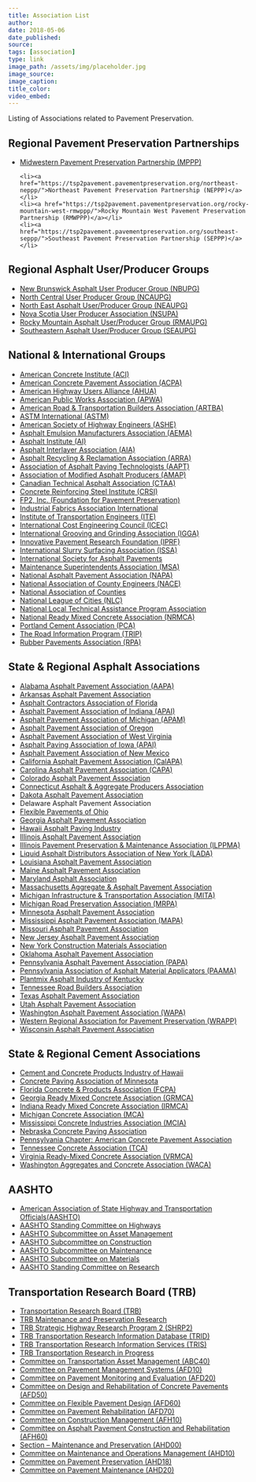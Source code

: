 ```yaml
---
title: Association List
author:
date: 2018-05-06
date_published:
source:
tags: [association]
type: link
image_path: /assets/img/placeholder.jpg
image_source:
image_caption:
title_color:
video_embed:
---
```

Listing of Associations related to Pavement Preservation.
<!--more-->

<h2>Regional Pavement Preservation Partnerships</h2>
  <ul>
    <li><a href="https://tsp2pavement.pavementpreservation.org/midwestern-mppp/">Midwestern Pavement Preservation Partnership (MPPP)</a></li>

    <li><a href="https://tsp2pavement.pavementpreservation.org/northeast-neppp/">Northeast Pavement Preservation Partnership (NEPPP)</a></li>
    <li><a href="https://tsp2pavement.pavementpreservation.org/rocky-mountain-west-rmwppp/">Rocky Mountain West Pavement Preservation Partnership (RMWPPP)</a></li>
    <li><a href="https://tsp2pavement.pavementpreservation.org/southeast-seppp/">Southeast Pavement Preservation Partnership (SEPPP)</a></li>
  </ul>

  <h2>Regional Asphalt User/Producer Groups</h2>
  <ul>
    <li><a href="https://www.nbupg.com/">New Brunswick Asphalt User Producer Group (NBUPG)</a></li>
    <li><a href="https://engineering.purdue.edu/~ncaupg/">North Central User Producer Group (NCAUPG)</a></li>
    <li><a href="http://www.neaupg.uconn.edu/">North East Asphalt User/Producer Group (NEAUPG)</a></li>
    <li><a href="https://nsupa.ca/nsupa">Nova Scotia User Producer Association (NSUPA)</a></li>
    <li><a href="http://www.rockymountainasphalt.com/index.html">Rocky Mountain Asphalt User/Producer Group (RMAUPG)</a></li>
    <li><a href="http://www.seaupg.org/">Southeastern Asphalt User/Producer Group (SEAUPG)</a></li>

  </ul>


<h2>National &amp; International Groups</h2>
  <ul>
    <li><a href="http://www.concrete.org/general/home.asp">American Concrete Institute (ACI)</a></li>
    <li><a href="http://www.pavement.com/">American Concrete Pavement Association (ACPA)</a></li>
    <li><a href="http://www.highways.org/">American Highway Users Alliance (AHUA)</a></li>
    <li><a href="http://www.apwa.net/">American Public Works Association (APWA)</a></li>
    <li><a href="http://www.artba.org/">American Road &amp; Transportation Builders Association (ARTBA)</a></li>
    <li><a href="http://www.astm.org/">ASTM International (ASTM)</a></li>
    <li><a href="http://www.highwayengineers.org/">American Society of Highway Engineers (ASHE)</a></li>
    <li><a href="http://www.aema.org/">Asphalt Emulsion Manufacturers Association (AEMA)</a></li>
    <li><a href="http://www.asphaltinstitute.org/">Asphalt Institute (AI)</a></li>
    <li><a href="http://www.aia-us.org/">Asphalt Interlayer Association (AIA)</a></li>
    <li><a href="http://www.arra.org/">Asphalt Recycling &amp; Reclamation Association (ARRA)</a></li>
    <li><a href="http://www.asphalttechnology.org/">Association of Asphalt Paving Technologists (AAPT)</a></li>
    <li><a href="hhttp://modifiedasphalt.org/">Association of Modified Asphalt Producers (AMAP)</a></li>
    <li><a href="https://www.ctaa.ca/">Canadian Technical Asphalt Association (CTAA)</a></li>
    <li><a href="http://www.crsi.org/">Concrete Reinforcing Steel Institute (CRSI)</a></li>
    <li><a href="http://www.fp2.org/">FP2, Inc. (Foundation for Pavement Preservation)</a></li>
    <li><a href="http://www.ifai.com/">Industrial Fabrics Association International</a></li>
    <li><a href="http://www.ite.org/">Institute of Transportation Engineers (ITE)</a></li>
    <li><a href="http://www.icoste.org/">International Cost Engineering Council (ICEC)</a></li>
    <li><a href="http://www.igga.net/">International Grooving and Grinding Association (IGGA)</a></li>
    <li><a href="http://www.iprf.org/">Innovative Pavement Research Foundation (IPRF)</a></li>
    <li><a href="http://www.slurry.org/">International Slurry Surfacing Association (ISSA)</a></li>
    <li><a href="http://www.asphalt.org/">International Society for Asphalt Pavements</a></li>
    <li><a href="http://www.mainsupt.com/">Maintenance Superintendents Association (MSA)</a></li>
    <li><a href="http://www.hotmix.org/">National Asphalt Pavement Association (NAPA)</a></li>
    <li><a href="http://www.countyengineers.org/">National Association of County Engineers (NACE)</a></li>
    <li><a href="http://www.naco.org/">National Association of Counties</a></li>
    <li><a href="http://www.nlc.org/">National League of Cities (NLC)</a></li>
    <li><a href="http://www.nltapa.org/">National Local Technical Assistance Program Association</a></li>
    <li><a href="http://www.nrmca.org/">National Ready Mixed Concrete Association (NRMCA)</a></li>
    <li><a href="http://www.cement.org/">Portland Cement Association (PCA)</a></li>
    <li><a href="http://www.tripnet.org/">The Road Information Program (TRIP)</a></li>
    <li><a href="http://www.rubberpavements.org/">Rubber Pavements Association (RPA)</a></li>
  </ul>

<h2>State &amp; Regional Asphalt Associations</h2>
  <ul>
    <li><a href="http://www.alasphalt.com/">Alabama Asphalt Pavement Association (AAPA)</a></li>
    <li><a href="http://www.arasphalt.com/">Arkansas Asphalt Pavement Association</a></li>
    <li><a href="http://www.acaf.org/">Asphalt Contractors Association of Florida</a></li>
    <li><a href="https://asphaltindiana.org/">Asphalt Pavement Association of Indiana (APAI)</a></li>
    <li><a href="http://www.apa-mi.org/">Asphalt Pavement Association of Michigan (APAM)</a></li>
    <li><a href="http://www.apao.org/">Asphalt Pavement Association of Oregon</a></li>
    <li><a href="http://www.asphaltwv.com/">Asphalt Pavement Association of West Virginia</a></li>
    <li><a href="http://www.apai.net/">Asphalt Paving Association of Iowa (APAI)</a></li>
    <li><a href="http://www.apanm.org/">Asphalt Pavement Association of New Mexico</a></li>
    <li><a href="http://www.calapa.net/">California Asphalt Pavement Association (CalAPA)</a></li>
    <li><a href="http://www.carolinaasphalt.org/">Carolina Asphalt Pavement Association (CAPA)</a></li>
    <li><a href="http://www.co-asphalt.com/">Colorado Asphalt Pavement Association</a></li>
    <li><a href="http://www.ctconstruction.org/i4a/pages/index.cfm?pageid=4029">Connecticut Asphalt & Aggregate Producers Association</a></li>
    <li><a href="http://www.dakota-asphalt.org/">Dakota Asphalt Pavement Association</a></li>
    <li>Delaware Asphalt Pavement Association</li>
    <li><a href="http://www.flexiblepavements.org/">Flexible Pavements of Ohio</a></li>
    <li><a href="http://www.gahotmix.com/">Georgia Asphalt Pavement Association</a></li>
    <li><a href="http://hawaiiasphalt.org/">Hawaii Asphalt Paving Industry</a></li>
    <li><a href="http://www.il-asphalt.org/">Illinois Asphalt Pavement Association</a></li>
    <li><a href="http://www.ilppma.com/">Illinois Pavement Preservation &amp; Maintenance Association (ILPPMA)</a></li>
    <li><a href="http://ladany.org/">Liquid Asphalt Distributors Association of New York (LADA)</a></li>
    <li><a href="http://www.lahotmix.org">Louisiana Asphalt Pavement Association</a></li>
    <li><a href="http://maine-apa.org/">Maine Asphalt Pavement Association</a></li>
    <li><a href="http://www.mdasphalt.org/">Maryland Asphalt Association</a></li>
    <li><a href="http://www.massasphalt.com/">Massachusetts Aggregate & Asphalt Pavement Association</a></li>
    <li><a href="http://www.mi-ita.com/">Michigan Infrastructure &amp; Transportation Association (MITA)</a></li>
    <li><a href="http://www.m-rpa.org/">Michigan Road Preservation Association (MRPA)</a></li>
    <li><a href="http://www.asphaltisbest.com/">Minnesota Asphalt Pavement Association</a></li>
    <li><a href="http://www.superpave.com/">Mississippi Asphalt Pavement Association (MAPA)</a></li>
    <li><a href="http://www.moasphalt.org/">Missouri Asphalt Pavement Association</a></li>
    <li><a href="http://www.njapa.com/">New Jersey Asphalt Pavement Association</a></li>
    <li><a href="http://www.nymaterials.com/">New York Construction Materials Association</a></li>
    <li><a href="http://www.okhotmix.com/">Oklahoma Asphalt Pavement Association</a></li>
    <li><a href="http://www.pa-asphalt.org/">Pennsylvania Asphalt Pavement Association (PAPA)</a></li>
    <li><a href="http://paama.org/">Pennsylvania Association of Asphalt Material Applicators (PAAMA)</a></li>
    <li><a href="http://www.paiky.org/">Plantmix Asphalt Industry of Kentucky</a></li>
    <li><a href="http://www.trba.org/">Tennessee Road Builders Association</a></li>
    <li><a href="http://www.txhotmix.org/">Texas Asphalt Pavement Association</a></li>
    <li><a href="http://www.utahasphalt.org/">Utah Asphalt Pavement Association</a></li>
    <li><a href="http://asphaltwa.com/">Washington Asphalt Pavement Association (WAPA)</a></li>
    <li><a href="https://wrapp.org/">Western Regional Association for Pavement Preservation (WRAPP)</a></li>
    <li><a href="http://www.wispave.org/">Wisconsin Asphalt Pavement Association</a></li>
  </ul>

<h2>State &amp; Regional Cement Associations</h2>
  <ul>
      <li><a href="http://www.ccpihawaii.org/">Cement and Concrete Products Industry of Hawaii</a></li>
      <li><a href="http://www.concreteisbetter.com/">Concrete Paving Association of Minnesota</a></li>
      <li><a href="http://www.fcpa.org/">Florida Concrete &amp; Products Association (FCPA)</a></li>
      <li><a href="http://www.gaconcrete.org/">Georgia Ready Mixed Concrete Association (GRMCA)</a></li>
      <li><a href="http://www.irmca.com/">Indiana Ready Mixed Concrete Association (IRMCA)</a></li>
      <li><a href="http://www.miconcrete.org/">Michigan Concrete Association (MCA)</a></li>
      <li><a href="http://www.mississippiconcrete.com/">Mississippi Concrete Industries Association (MCIA)</a></li>
      <li><a href="http://www.nebrconc.org/">Nebraska Concrete Paving Association</a></li>
      <li><a href="http://www.pa.pavement.com/">Pennsylvania Chapter: American Concrete Pavement Association</a></li>
      <li><a href="http://www.tnconcrete.org/">Tennessee Concrete Association (TCA)</a></li>
      <li><a href="http://www.vrmca.com/">Virginia Ready-Mixed Concrete Association (VRMCA)</a></li>
      <li><a href="http://www.washingtonconcrete.org/">Washington Aggregates and Concrete Association (WACA)</a></li>

  </ul>

  <h2>AASHTO</h2>
  <ul>
    <li><a href="http://www.transportation.org/">American Association of State Highway and Transportation Officials(AASHTO)</a></li>
    <li><a href="http://highways.transportation.org/">AASHTO Standing Committee on Highways</a></li>
    <li><a href="http://tam.transportation.org/">AASHTO Subcommittee on Asset Management</a></li>
    <li><a href="http://construction.transportation.org/">AASHTO Subcommittee on Construction</a></li>
    <li><a href="http://maintenance.transportation.org/">AASHTO Subcommittee on Maintenance</a></li>
    <li><a href="http://materials.transportation.org/">AASHTO Subcommittee on Materials</a></li>
    <li><a href="http://research.transportation.org/">AASHTO Standing Committee on Research</a></li>
  </ul>


<h2>Transportation Research Board (TRB)</h2>
  <ul>
    <li><a href="http://www.trb.org/StrategicHighwayResearchProgram2SHRP2/Blank2.aspx">Transportation Research Board (TRB)</a></li>
    <li><a href="http://www.trb.org/MaintenancePreservation/MaintenanceandPreservation1.aspx">TRB Maintenance and Preservation Research</a></li>
    <li><a href="http://www.trb.org/StrategicHighwayResearchProgram2SHRP2/Blank2.aspx">TRB Strategic Highway Research Program 2 (SHRP2)</a></li>
    <li><a href="http://trid.trb.org/">TRB Transportation Research Information Database (TRID)</a></li>
    <li><a href="http://www.trb.org/InformationServices/InformationServices.aspx">TRB Transportation Research Information Services (TRIS)</a></li>
    <li><a href="http://rip.trb.org/">TRB Transportation Research in Progress</a></li>
    <li><a href="https://sites.google.com/site/trbcommitteeabc40">Committee on Transportation Asset Management (ABC40)</a></li>
    <li><a href="http://www.trb.org/AFD10/AFD10.aspx">Committee on Pavement Management Systems (AFD10)</a></li>
    <li><a href="https://sites.google.com/site/trbcommitteeafd20/Welcome">Committee on Pavement Monitoring and Evaluation (AFD20)</a></li>
    <li><a href="https://sites.google.com/site/trbcommitteeafd50">Committee on Design and Rehabilitation of Concrete Pavements (AFD50)</a></li>
    <li><a href="https://sites.google.com/site/trbcommitteeafd60">Committee on Flexible Pavement Design (AFD60)</a></li>
    <li><a href="https://sites.google.com/site/trbcommitteeafd70">Committee on Pavement Rehabilitation (AFD70)</a></li>
    <li><a href="http://sites.google.com/site/trbcommitteeafh10">Committee on Construction Management (AFH10)</a></li>
    <li><a href="http://www.trb.org/AFH60/AFH60.aspx">Committee on Asphalt Pavement Construction and Rehabilitation (AFH60)</a></li>
    <li><a href="http://sites.google.com/site/trbcommitteeahd00">Section – Maintenance and Preservation (AHD00)</a></li>
    <li><a href="http://sites.google.com/site/trbcommitteeahd10">Committee on Maintenance and Operations Management (AHD10)</a></li>
    <li><a href="https://sites.google.com/site/trbcommitteeahd18">Committee on Pavement Preservation (AHD18)</a></li>
    <li><a href="https://sites.google.com/site/trbahd20">Committee on Pavement Maintenance (AHD20)</a></li>
  </ul>
